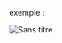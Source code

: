 exemple :

![Sans titre](https://github.com/fk-crafter/app-ideas/assets/127132293/69c7e216-ad33-4fb1-b54b-a500d0cbfe31)
